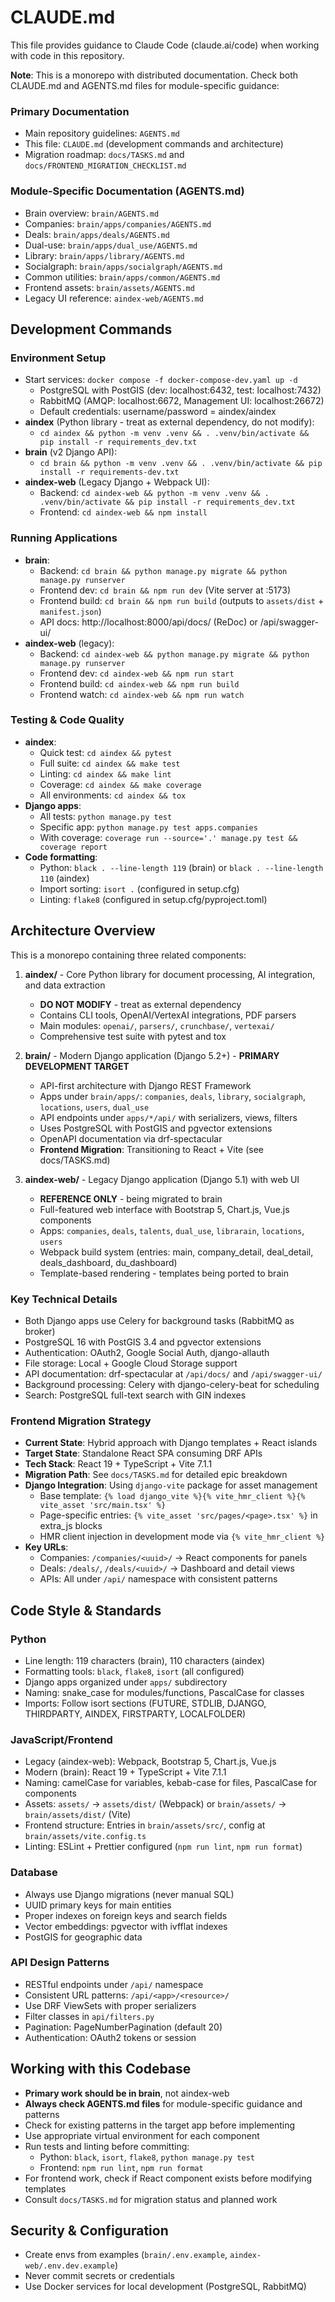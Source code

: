# CLAUDE.md

This file provides guidance to Claude Code (claude.ai/code) when working with code in this repository.

**Note**: This is a monorepo with distributed documentation. Check both CLAUDE.md and AGENTS.md files for module-specific guidance:

### Primary Documentation
- Main repository guidelines: `AGENTS.md`
- This file: `CLAUDE.md` (development commands and architecture)
- Migration roadmap: `docs/TASKS.md` and `docs/FRONTEND_MIGRATION_CHECKLIST.md`

### Module-Specific Documentation (AGENTS.md)
- Brain overview: `brain/AGENTS.md`
- Companies: `brain/apps/companies/AGENTS.md`
- Deals: `brain/apps/deals/AGENTS.md`
- Dual-use: `brain/apps/dual_use/AGENTS.md`
- Library: `brain/apps/library/AGENTS.md`
- Socialgraph: `brain/apps/socialgraph/AGENTS.md`
- Common utilities: `brain/apps/common/AGENTS.md`
- Frontend assets: `brain/assets/AGENTS.md`
- Legacy UI reference: `aindex-web/AGENTS.md`

## Development Commands

### Environment Setup
- Start services: `docker compose -f docker-compose-dev.yaml up -d`
  - PostgreSQL with PostGIS (dev: localhost:6432, test: localhost:7432)
  - RabbitMQ (AMQP: localhost:6672, Management UI: localhost:26672)
  - Default credentials: username/password = aindex/aindex
- **aindex** (Python library - treat as external dependency, do not modify):
  - `cd aindex && python -m venv .venv && . .venv/bin/activate && pip install -r requirements_dev.txt`
- **brain** (v2 Django API):
  - `cd brain && python -m venv .venv && . .venv/bin/activate && pip install -r requirements-dev.txt`
- **aindex-web** (Legacy Django + Webpack UI):
  - Backend: `cd aindex-web && python -m venv .venv && . .venv/bin/activate && pip install -r requirements_dev.txt`
  - Frontend: `cd aindex-web && npm install`

### Running Applications
- **brain**: 
  - Backend: `cd brain && python manage.py migrate && python manage.py runserver`
  - Frontend dev: `cd brain && npm run dev` (Vite server at :5173)
  - Frontend build: `cd brain && npm run build` (outputs to `assets/dist` + `manifest.json`)
  - API docs: http://localhost:8000/api/docs/ (ReDoc) or /api/swagger-ui/
- **aindex-web** (legacy): 
  - Backend: `cd aindex-web && python manage.py migrate && python manage.py runserver`
  - Frontend dev: `cd aindex-web && npm run start`
  - Frontend build: `cd aindex-web && npm run build`
  - Frontend watch: `cd aindex-web && npm run watch`

### Testing & Code Quality
- **aindex**: 
  - Quick test: `cd aindex && pytest`
  - Full suite: `cd aindex && make test`
  - Linting: `cd aindex && make lint`
  - Coverage: `cd aindex && make coverage`
  - All environments: `cd aindex && tox`
- **Django apps**: 
  - All tests: `python manage.py test`
  - Specific app: `python manage.py test apps.companies`
  - With coverage: `coverage run --source='.' manage.py test && coverage report`
- **Code formatting**:
  - Python: `black . --line-length 119` (brain) or `black . --line-length 110` (aindex)
  - Import sorting: `isort .` (configured in setup.cfg)
  - Linting: `flake8` (configured in setup.cfg/pyproject.toml)

## Architecture Overview

This is a monorepo containing three related components:

1. **aindex/** - Core Python library for document processing, AI integration, and data extraction
   - **DO NOT MODIFY** - treat as external dependency
   - Contains CLI tools, OpenAI/VertexAI integrations, PDF parsers
   - Main modules: `openai/`, `parsers/`, `crunchbase/`, `vertexai/`
   - Comprehensive test suite with pytest and tox

2. **brain/** - Modern Django application (Django 5.2+) - **PRIMARY DEVELOPMENT TARGET**
   - API-first architecture with Django REST Framework
   - Apps under `brain/apps/`: `companies`, `deals`, `library`, `socialgraph`, `locations`, `users`, `dual_use`
   - API endpoints under `apps/*/api/` with serializers, views, filters
   - Uses PostgreSQL with PostGIS and pgvector extensions
   - OpenAPI documentation via drf-spectacular
   - **Frontend Migration**: Transitioning to React + Vite (see docs/TASKS.md)

3. **aindex-web/** - Legacy Django application (Django 5.1) with web UI
   - **REFERENCE ONLY** - being migrated to brain
   - Full-featured web interface with Bootstrap 5, Chart.js, Vue.js components
   - Apps: `companies`, `deals`, `talents`, `dual_use`, `librarain`, `locations`, `users`
   - Webpack build system (entries: main, company_detail, deal_detail, deals_dashboard, du_dashboard)
   - Template-based rendering - templates being ported to brain

### Key Technical Details
- Both Django apps use Celery for background tasks (RabbitMQ as broker)
- PostgreSQL 16 with PostGIS 3.4 and pgvector extensions
- Authentication: OAuth2, Google Social Auth, django-allauth
- File storage: Local + Google Cloud Storage support
- API documentation: drf-spectacular at `/api/docs/` and `/api/swagger-ui/`
- Background processing: Celery with django-celery-beat for scheduling
- Search: PostgreSQL full-text search with GIN indexes

### Frontend Migration Strategy
- **Current State**: Hybrid approach with Django templates + React islands
- **Target State**: Standalone React SPA consuming DRF APIs
- **Tech Stack**: React 19 + TypeScript + Vite 7.1.1
- **Migration Path**: See `docs/TASKS.md` for detailed epic breakdown
- **Django Integration**: Using `django-vite` package for asset management
  - Base template: `{% load django_vite %}{% vite_hmr_client %}{% vite_asset 'src/main.tsx' %}`
  - Page-specific entries: `{% vite_asset 'src/pages/<page>.tsx' %}` in extra_js blocks
  - HMR client injection in development mode via `{% vite_hmr_client %}`
- **Key URLs**:
  - Companies: `/companies/<uuid>/` → React components for panels
  - Deals: `/deals/`, `/deals/<uuid>/` → Dashboard and detail views
  - APIs: All under `/api/` namespace with consistent patterns

## Code Style & Standards

### Python
- Line length: 119 characters (brain), 110 characters (aindex)
- Formatting tools: `black`, `flake8`, `isort` (all configured)
- Django apps organized under `apps/` subdirectory
- Naming: snake_case for modules/functions, PascalCase for classes
- Imports: Follow isort sections (FUTURE, STDLIB, DJANGO, THIRDPARTY, AINDEX, FIRSTPARTY, LOCALFOLDER)

### JavaScript/Frontend
- Legacy (aindex-web): Webpack, Bootstrap 5, Chart.js, Vue.js
- Modern (brain): React 19 + TypeScript + Vite 7.1.1
- Naming: camelCase for variables, kebab-case for files, PascalCase for components
- Assets: `assets/` → `assets/dist/` (Webpack) or `brain/assets/` → `brain/assets/dist/` (Vite)
- Frontend structure: Entries in `brain/assets/src/`, config at `brain/assets/vite.config.ts`
- Linting: ESLint + Prettier configured (`npm run lint`, `npm run format`)

### Database
- Always use Django migrations (never manual SQL)
- UUID primary keys for main entities
- Proper indexes on foreign keys and search fields
- Vector embeddings: pgvector with ivfflat indexes
- PostGIS for geographic data

### API Design Patterns
- RESTful endpoints under `/api/` namespace
- Consistent URL patterns: `/api/<app>/<resource>/`
- Use DRF ViewSets with proper serializers
- Filter classes in `api/filters.py`
- Pagination: PageNumberPagination (default 20)
- Authentication: OAuth2 tokens or session

## Working with this Codebase

- **Primary work should be in brain**, not aindex-web
- **Always check AGENTS.md files** for module-specific guidance and patterns
- Check for existing patterns in the target app before implementing
- Use appropriate virtual environment for each component
- Run tests and linting before committing:
  - Python: `black`, `isort`, `flake8`, `python manage.py test`
  - Frontend: `npm run lint`, `npm run format`
- For frontend work, check if React component exists before modifying templates
- Consult `docs/TASKS.md` for migration status and planned work

## Security & Configuration
- Create envs from examples (`brain/.env.example`, `aindex-web/.env.dev.example`)
- Never commit secrets or credentials
- Use Docker services for local development (PostgreSQL, RabbitMQ)